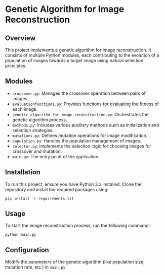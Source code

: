 
# Genetic Algorithm for Image Reconstruction

## Overview
This project implements a genetic algorithm for image reconstruction. It consists of multiple Python modules, each contributing to the evolution of a population of images towards a target image using natural selection principles.

## Modules
- `crossover.py`: Manages the crossover operation between pairs of images.
- `evaluationfunctions.py`: Provides functions for evaluating the fitness of each image.
- `genetic_algorithm_for_image_reconstruction.py`: Orchestrates the genetic algorithm process.
- `methods.py`: Includes various auxiliary methods such as initialization and selection strategies.
- `mutations.py`: Defines mutation operations for image modification.
- `population.py`: Handles the population management of images.
- `selector.py`: Implements the selection logic for choosing images for crossover and mutation.
- `main.py`: The entry point of the application.

## Installation
To run this project, ensure you have Python 3.x installed. Clone the repository and install the required packages using:
```
pip install -r requirements.txt
```

## Usage
To start the image reconstruction process, run the following command:
```
python main.py
```

## Configuration
Modify the parameters of the genetic algorithm (like population size, mutation rate, etc.) in `main.py`.

